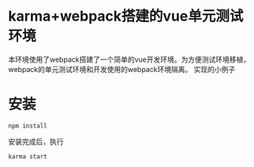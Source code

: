 # karma+webpack搭建的vue单元测试环境
本环境使用了webpack搭建了一个简单的vue开发环境。为方便测试环境移植，webpack的单元测试环境和开发使用的webpack环境隔离。
实现的小例子


# 安装
```
npm install
```
安装完成后，执行
```
karma start
```